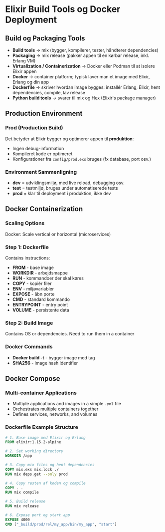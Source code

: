 # Elixir Build Tools og Docker Deployment

## Build og Packaging Tools

* **Build tools** → mix (bygger, kompilerer, tester, håndterer dependencies)
* **Packaging** → mix release (pakker appen til en kørbar release, inkl. Erlang VM)
* **Virtualization / Containerization** → Docker eller Podman til at isolere Elixir appen
* **Docker** → container platform; typisk laver man et image med Elixir, Erlang og din app
* **Dockerfile** → skriver hvordan image bygges: installér Erlang, Elixir, hent dependencies, compile, lav release
* **Python build tools** → svarer til mix og Hex (Elixir's package manager)

## Production Environment

### Prod (Production Build)

Det betyder at Elixir bygger og optimerer appen til **produktion**:
* Ingen debug-information
* Kompileret kode er optimeret
* Konfigurationer fra `config/prod.exs` bruges (fx database, port osv.)

### Environment Sammenligning

* **dev** = udviklingsmiljø, med live reload, debugging osv.
* **test** = testmiljø, bruges under automatiserede tests
* **prod** = klar til deployment i produktion, ikke dev

## Docker Containerization

### Scaling Options
Docker: Scale vertical or horizontal (microservices)

### Step 1: Dockerfile
Contains instructions:

* **FROM** - base image
* **WORKDIR** - arbejdsmappe
* **RUN** - kommandoer der skal køres
* **COPY** - kopiér filer
* **ENV** - miljøvariabler
* **EXPOSE** - åbn porte
* **CMD** - standard kommando
* **ENTRYPOINT** - entry point
* **VOLUME** - persistente data

### Step 2: Build Image
Contains OS or dependencies. Need to run them in a container

### Docker Commands
* **Docker build -t** - bygger image med tag
* **SHA256** - image hash identifier

## Docker Compose

### Multi-container Applications
* Multiple applications and images in a simple `.yml` file
* Orchestrates multiple containers together
* Defines services, networks, and volumes

### Dockerfile Example Structure
```dockerfile
# 1. Base image med Elixir og Erlang
FROM elixir:1.15.2-alpine

# 2. Set working directory  
WORKDIR /app

# 3. Copy mix files og hent dependencies
COPY mix.exs mix.lock ./
RUN mix deps.get --only prod

# 4. Copy resten af koden og compile
COPY . .
RUN mix compile

# 5. Build release
RUN mix release

# 6. Expose port og start app
EXPOSE 4000
CMD ["_build/prod/rel/my_app/bin/my_app", "start"]
```